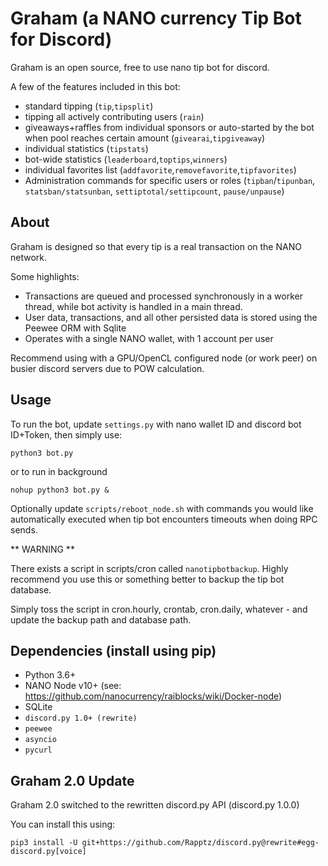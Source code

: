 # Graham (a NANO currency Tip Bot for Discord)

Graham is an open source, free to use nano tip bot for discord.

A few of the features included in this bot:

- standard tipping (`tip`,`tipsplit`)
- tipping all actively contributing users (`rain`)
- giveaways+raffles from individual sponsors or auto-started by the bot when pool reaches certain amount (`givearai`,`tipgiveaway`)
- individual statistics (`tipstats`)
- bot-wide statistics (`leaderboard`,`toptips`,`winners`)
- individual favorites list (`addfavorite`,`removefavorite`,`tipfavorites`)
- Administration commands for specific users or roles (`tipban`/`tipunban`, `statsban/statsunban`, `settiptotal/settipcount`, `pause/unpause`)

## About

Graham is designed so that every tip is a real transaction on the NANO network.

Some highlights:

- Transactions are queued and processed synchronously in a worker thread, while bot activity is handled in a main thread.
- User data, transactions, and all other persisted data is stored using the Peewee ORM with Sqlite
- Operates with a single NANO wallet, with 1 account per user

Recommend using with a GPU/OpenCL configured node (or work peer) on busier discord servers due to POW calculation.

## Usage

To run the bot, update `settings.py` with nano wallet ID and discord bot ID+Token, then simply use:

```
python3 bot.py
```

or to run in background

```
nohup python3 bot.py &
```

Optionally update `scripts/reboot_node.sh` with commands you would like automatically executed when tip bot encounters timeouts when doing RPC sends.

** WARNING **

There exists a script in scripts/cron called `nanotipbotbackup`. Highly recommend you use this or something better to backup the tip bot database.

Simply toss the script in cron.hourly, crontab, cron.daily, whatever - and update the backup path and database path.

## Dependencies (install using pip)

- Python 3.6+
- NANO Node v10+ (see: https://github.com/nanocurrency/raiblocks/wiki/Docker-node)
- SQLite
- `discord.py 1.0+ (rewrite)`
- `peewee`
- `asyncio`
- `pycurl`

## Graham 2.0 Update

Graham 2.0 switched to the rewritten discord.py API (discord.py 1.0.0)

You can install this using:

`pip3 install -U git+https://github.com/Rapptz/discord.py@rewrite#egg-discord.py[voice]`

